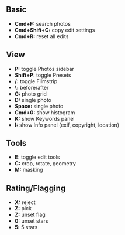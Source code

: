 ## Basic

- **Cmd+F:** search photos
- **Cmd+Shift+C:** copy edit settings
- **Cmd+R:** reset all edits

## View

- **P:** toggle Photos sidebar
- **Shift+P:** toggle Presets
- **/:** toggle Filmstrip
- **\\:** before/after
- **G:** photo grid
- **D:** single photo
- **Space:** single photo
- **Cmd+0:** show histogram
- **K:** show Keywords panel
- **I:** show Info panel (exif, copyright, location)

## Tools

- **E:** toggle edit tools
- **C:** crop, rotate, geometry
- **M:** masking

## Rating/Flagging

- **X:** reject
- **Z:** pick
- **Z:** unset flag
- **0:** unset stars
- **5:** 5 stars
